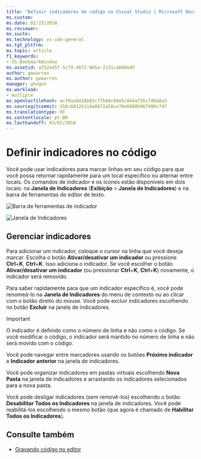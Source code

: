 ```yaml
---
title: "Definir indicadores de código no Visual Studio | Microsoft Docs"
ms.custom: 
ms.date: 02/23/2018
ms.reviewer: 
ms.suite: 
ms.technology: vs-ide-general
ms.tgt_pltfrm: 
ms.topic: article
f1_keywords:
- VS.BookmarkWindow
ms.assetid: a752ed5f-5cf9-4bf2-865a-2131ca600ed5
author: gewarren
ms.author: gewarren
manager: ghogen
ms.workload:
- multiple
ms.openlocfilehash: ecf0aa9d18b02cffb68c68e5c844a726c749a0a3
ms.sourcegitcommit: d16c6812b114a8672a58ce78e6988b967498c747
ms.translationtype: HT
ms.contentlocale: pt-BR
ms.lasthandoff: 03/02/2018
---
```

# <a name="set-bookmarks-in-code"></a>Definir indicadores no código

Você pode usar indicadores para marcar linhas em seu código para que você possa retornar rapidamente para um local específico ou alternar entre locais. Os comandos de indicador e os ícones estão disponíveis em dois locais: na **Janela de Indicadores** (**Exibição** > **Janela de Indicadores**) e na barra de ferramentas do editor de texto.

![Barra de ferramentas de indicador](media/bookmark-toolbar.png)

![Janela de Indicadores](media/bookmark-window.png)

## <a name="manage-bookmarks"></a>Gerenciar indicadores

Para adicionar um indicador, coloque o cursor na linha que você deseja marcar. Escolha o botão **Ativar/desativar um indicador** ou pressione **Ctrl**+**K**, **Ctrl**+**K**. Isso adiciona o indicador. Se você escolher o botão **Ativar/desativar um indicador** (ou pressionar **Ctrl**+**K**, **Ctrl**+**K**) novamente, o indicador será removido.

Para saber rapidamente para que um indicador específico é, você pode renomeá-lo na **Janela de Indicadores** do menu de contexto ou ao clicar com o botão direito do mouse. Você pode excluir indicadores escolhendo no botão **Excluir** na janela de indicadores.

> [!IMPORTANT]
> O indicador é definido como o número de linha e não como o código. Se você modificar o código, o indicador será mantido no número de linha e não será movido com o código.

Você pode navegar entre marcadores usando os botões **Próximo indicador** e **Indicador anterior** na janela de indicadores.

Você pode organizar indicadores em pastas virtuais escolhendo **Nova Pasta** na janela de indicadores e arrastando os indicadores selecionados para a nova pasta.

Você pode desligar indicadores (sem removê-los) escolhendo o botão **Desabilitar Todos os Indicadores** na janela de indicadores. Você pode reabilitá-los escolhendo o mesmo botão (que agora é chamado de **Habilitar Todos os Indicadores**).

## <a name="see-also"></a>Consulte também

- [Gravando código no editor](../ide/writing-code-in-the-code-and-text-editor.md)